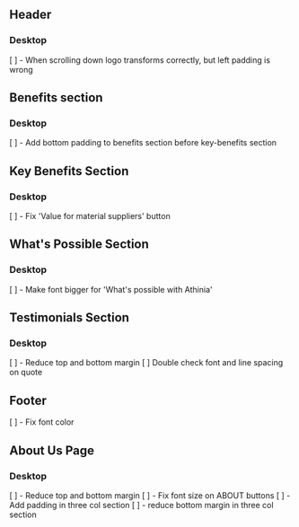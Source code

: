 ## Header

### Desktop

[ ] - When scrolling down logo transforms correctly, but left padding is wrong

## Benefits section

### Desktop

[ ] - Add bottom padding to benefits section before key-benefits section

## Key Benefits Section

### Desktop

[ ] - Fix 'Value for material suppliers' button

## What's Possible Section

### Desktop

[ ] - Make font bigger for 'What's possible with Athinia'

## Testimonials Section

### Desktop

[ ] - Reduce top and bottom margin
[ ] Double check font and line spacing on quote

## Footer

[ ] - Fix font color

## About Us Page

### Desktop

[ ] - Reduce top and bottom margin
[ ] - Fix font size on ABOUT buttons
[ ] - Add padding in three col section
[ ] - reduce bottom margin in three col section
